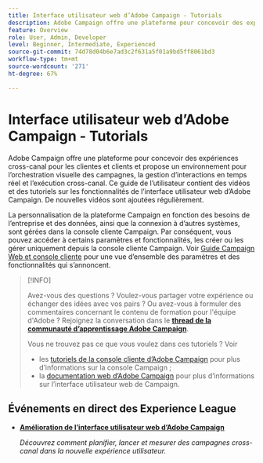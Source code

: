 ```yaml
---
title: Interface utilisateur web d’Adobe Campaign - Tutorials
description: Adobe Campaign offre une plateforme pour concevoir des expériences cross-canal pour les clientes et clients et propose un environnement pour l’orchestration visuelle des campagnes, la gestion d’interactions en temps réel et l’exécution cross-canal. Ce guide d’utilisation contient des vidéos et des tutoriels sur les fonctionnalités et capacités de l’interface utilisateur web d’Adobe Campaign.
feature: Overview
role: User, Admin, Developer
level: Beginner, Intermediate, Experienced
source-git-commit: 74d78d04b6e7ad3c2f631a5f01a9bd5ff8061bd3
workflow-type: tm+mt
source-wordcount: '271'
ht-degree: 67%

---
```


# Interface utilisateur web d’Adobe Campaign - Tutorials

Adobe Campaign offre une plateforme pour concevoir des expériences cross-canal pour les clientes et clients et propose un environnement pour l’orchestration visuelle des campagnes, la gestion d’interactions en temps réel et l’exécution cross-canal. Ce guide de l’utilisateur contient des vidéos et des tutoriels sur les fonctionnalités de l’interface utilisateur web d’Adobe Campaign. De nouvelles vidéos sont ajoutées régulièrement.

La personnalisation de la plateforme Campaign en fonction des besoins de l’entreprise et des données, ainsi que la connexion à d’autres systèmes, sont gérées dans la console cliente Campaign. Par conséquent, vous pouvez accéder à certains paramètres et fonctionnalités, les créer ou les gérer uniquement depuis la console cliente Campaign. Voir [Guide Campaign Web et console cliente](https://experienceleague.adobe.com/docs/campaign-web/v8/start/capability-matrix.html?lang=fr) pour une vue d’ensemble des paramètres et des fonctionnalités qui s’annoncent.

>[!INFO]
> 
> Avez-vous des questions ? Voulez-vous partager votre expérience ou échanger des idées avec vos pairs ? Ou avez-vous à formuler des commentaires concernant le contenu de formation pour l&#39;équipe d&#39;Adobe ? Rejoignez la conversation dans le **[thread de la communauté d’apprentissage Adobe Campaign](https://experienceleaguecommunities.adobe.com:443/t5/adobe-campaign-classic/join-the-discussion-on-adobe-campaign-learning/td-p/419096)**.
>
>
> Vous ne trouvez pas ce que vous voulez dans ces tutoriels ?
> Voir
> * les [tutoriels de la console cliente d’Adobe Campaign](https://experienceleague.adobe.com/docs/campaign-learn/tutorials/overview.html?lang=fr) pour plus d’informations sur la console Campaign ;
> * la [documentation web d’Adobe Campaign](https://experienceleague.adobe.com/docs/campaign-web/v8/campaign-web-home.html?lang=fr) pour plus d’informations sur l’interface utilisateur web de Campaign.

<div id="recs-overview-body-1"></div>
<div id="recs-overview-body-2"></div>
<div id="recs-overview-body-3"></div>
<div id="recs-overview-body-4"></div>
<div id="recs-overview-body-5"></div>
<div id="recs-overview-body-6"></div>

<div id="staff-picks-section">
</div>

## Événements en direct des Experience League

* **[Amélioration de l’interface utilisateur web d’Adobe Campaign](https://experienceleague.adobe.com/docs/events/experience-league-live-recordings/episodes/exl-live-episode-02-29-24.html)**

  *Découvrez comment planifier, lancer et mesurer des campagnes cross-canal dans la nouvelle expérience utilisateur.*

